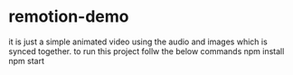 # remotion-demo
it is just a simple animated video using the audio and images which is synced together.
 to run this project follw the below commands
 npm install
 npm start
